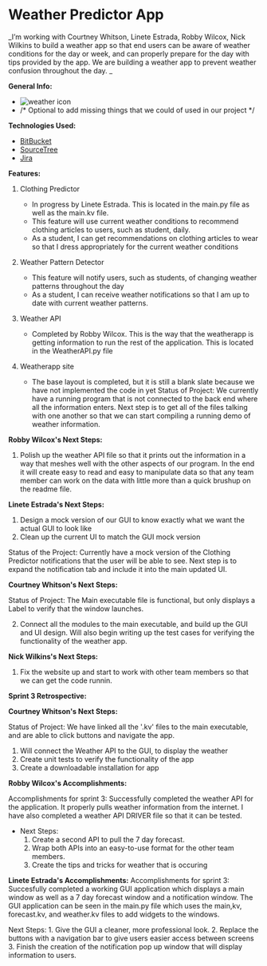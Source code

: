 # Weather Predictor App
_I’m working with Courtney Whitson, Linete Estrada, Robby Wilcox, Nick Wilkins to build a weather app so 
that end users can be aware of weather conditions for the day or week, and can properly prepare for the day with tips provided by the app. We are building a weather app to prevent weather confusion throughout the day. _

__General Info:__

* ![weather icon](https://www.iconfinder.com/data/icons/luchesa-vol-9/128/Weather-512.png)
* /* Optional to add missing things that we could of used in our project */

__Technologies Used:__

* [BitBucket](https://bitbucket.org/product)
* [SourceTree](https://www.sourcetreeapp.com/)
* [Jira](https://www.atlassian.com/software/jira)

__Features:__

1. Clothing Predictor
    * In progress by Linete Estrada. This is located in the main.py file as well as the main.kv file.
	* This feature will use current weather conditions to recommend clothing articles to users, such as student, daily. 
	* As a student, I can get recommendations on clothing articles to wear so that I dress appropriately for the current weather conditions 
	
2. Weather Pattern Detector 
	* This feature will notify users, such as students, of changing weather patterns throughout the day  
	* As a student, I can receive weather notifications so that I am up to date with current weather patterns.
	
2. Weather API
	* Completed by Robby Wilcox. This is the way that the weatherapp is getting information to run the rest of the application. This is located in the WeatherAPI.py file
3. Weatherapp site
	* The base layout is completed,  but it is still a blank slate because we have not implemented the code in yet
Status of Project: We currently have a running program that is not connected to the back end where all the information enters. Next step is to get all of the files talking with one another so that we can start compiling a running demo of weather information.	
	
__Robby Wilcox's Next Steps:__

1. Polish up the weather API file so that it prints out the information in a way that meshes well with the other aspects of our program. In the end it will create easy to read and easy to manipulate data so that any team member can work on the data with little more than a quick brushup on the readme file.

__Linete Estrada's Next Steps:__

1. Design a mock version of our GUI to know exactly what we want the actual GUI to look like 
2. Clean up the current UI to match the GUI mock version 

Status of the Project: Currently have a mock version of the Clothing Predictor notifications that the user will be able to see. Next step is to expand the notification tab and include it into the main updated UI.

__Courtney Whitson's Next Steps:__

Status of Project: The Main executable file is functional, but only displays a Label to verify that the window launches.  


2. Connect all the modules to the main executable, and build up the GUI and UI design. Will also begin writing up the test cases for verifying the functionality of the weather app. 


__Nick Wilkins's Next Steps:__
1. Fix the website up and start to work with other team members so that we can get the code runnin.


__Sprint 3 Retrospective:__

__Courtney Whitson's Next Steps:__

Status of Project: We have linked all the '.kv' files to the main executable, and are able to click buttons and navigate the app. 

1. Will connect the Weather API to the GUI, to display the weather
2. Create unit tests to verify the functionality of the app
3. Create a downloadable installation for app

__Robby Wilcox's Accomplishments:__

Accomplishments for sprint 3: Successfully completed the weather API for the application. It properly pulls weather information from the internet. I have also completed a weather API DRIVER file so that it can be tested.

* Next Steps:
	1. Create a second API to pull the 7 day forecast.
	2. Wrap both APIs into an easy-to-use format for the other team members.
	3. Create the tips and tricks for weather that is occuring
	
__Linete Estrada's Accomplishments:__
Accomplishments for sprint 3: Succesfully completed a working GUI application which displays a main window as well as a 7 day forecast window and a notification window. The GUI application can be seen in the main.py file which uses the main,kv, forecast.kv, and weather.kv files to add widgets to the windows.

Next Steps: 
	1. Give the GUI a cleaner, more professional look. 
	2. Replace the buttons with a navigation bar to give users easier access between screens 
	3. Finish the creation of the notification pop up window that will display information to users.